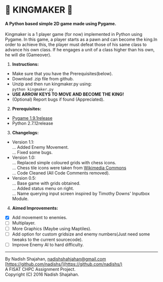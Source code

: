 
#  :crown: KINGMAKER :crown:
#### A Python based simple 2D game made using Pygame.
Kingmaker is a 1 player game (for now) implemented in Python using Pygame. In this game, a player starts as a pawn and can become the king.In order to achieve this, the player must defeat those of his same class to advance his own class. If he engages a unit of a class higher than his own, he will die (Gameover).  

1. **Instructions:**  
  * Make sure that you have the Prerequisites(below).  
  * Download .zip file from github.  
  * Unzip and then run kingmaker.py using:  
                   `python kingmaker.py`  
  * **USE ARROW KEYS TO MOVE AND BECOME THE KING!**  
  * (Optional) Report bugs if found (Appreciated).  
2. **Prerequisites:**  
 * [Pygame 1.9.1release](http://www.pygame.org/download.shtml)  
 * Python 2.7.12release
3. **Changelogs:**   
 * Version 1.1:  
 ...  Added Enemy Movement.  
 ...  Fixed some bugs.  
 * Version 1.0:  
 ...  Replaced simple coloured grids with chess icons.  
 ...  Chess tile icons were taken from [Wikimedia Commons]( http://commons.wikimedia.org/wiki/File:Chess_tile_pd.png )  
 ...  Code Cleaned (All Code Comments removed).  
 * Version 0.5:  
 ...  Base game with grids obtained.  
 ...  Added status menu on right.  
 ...  Name querying input screen inspired by Timothy Downs' Inputbox Module.  
4. **Aimed Improvements:**   
 - [x] Add movement to enemies.  
 - [ ] Multiplayer.  
 - [ ] More Graphics (Maybe using Maptiles).  
 - [ ] Add option for custom gridsize and enemy numbers(Just need some tweaks to the current sourcecode).  
 - [ ] Improve Enemy AI to hard difficulty.  

_____________  
By Nadish Shajahan,
nadishshahjahan@gmail.com  
[https://github.com/nadishs/](https://github.com/nadishs/)  
A FISAT CHPC Assignment Project.  
Copyright (C) 2016 Nadish Shajahan.  

